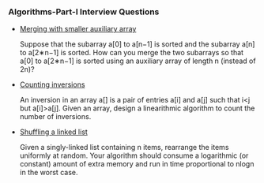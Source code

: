 ### Algorithms-Part-I Interview Questions

- [Merging with smaller auxiliary array](src/MergeWithSmallerAux.java)

    Suppose that the subarray a[0] to a[n−1] is sorted and the subarray a[n] to a[2∗n−1] is sorted. How can you merge the two subarrays so that a[0] to a[2∗n−1] is sorted using an auxiliary array of length n (instead of 2n)?

- [Counting inversions](src/CountInversion.java)
  
    An inversion in an array a[] is a pair of entries a[i] and a[j] 
    such that i<j but a[i]>a[j]. Given an array, 
    design a linearithmic algorithm to count the number of inversions.

- [Shuffling a linked list](/src/ShuffleLinkedList.java)

    Given a singly-linked list containing n items, rearrange the items uniformly at random. Your algorithm should consume a logarithmic (or constant) amount of extra memory and run in time proportional to nlogn in the worst case.